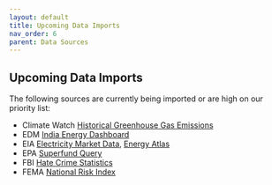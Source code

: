 ```yaml
---
layout: default
title: Upcoming Data Imports
nav_order: 6
parent: Data Sources
---
```

## Upcoming Data Imports

The following sources are currently being imported or are high on our priority list:

* Climate Watch [Historical Greenhouse Gas Emissions](https://www.climatewatchdata.org/ghg-emissions?end_year=2018&start_year=1990)
* EDM [India Energy Dashboard](https://edm.niti.gov.in/)
* EIA [Electricity Market Data](https://www.eia.gov/electricity/data/eia923/), [Energy Atlas](https://atlas.eia.gov/)
* EPA [Superfund Query](https://catalog.data.gov/dataset/superfund-query)
* FBI [Hate Crime Statistics](https://www.fbi.gov/services/cjis/ucr/hate-crime)
* FEMA [National Risk Index](https://hazards.fema.gov/nri/)
